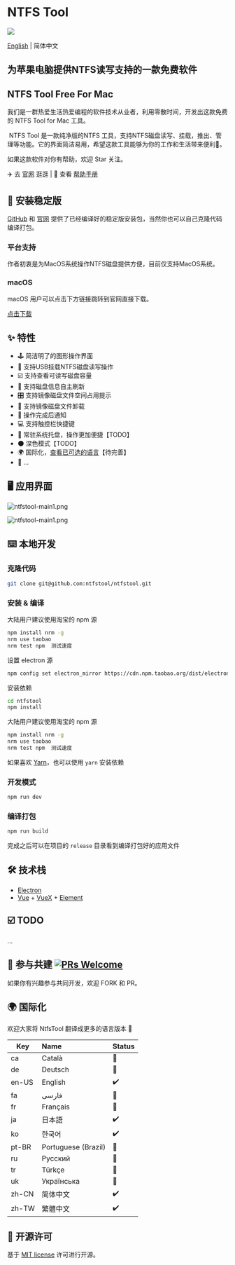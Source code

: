 # NTFS Tool

<a href="https://ntfstool.com">
  <img src="https://github.com/ntfstool/ntfstool/blob/master/src/renderer/assets/github/256x256@2x.png?raw=true" /></a>

[English](./README.md) | 简体中文

## 为苹果电脑提供NTFS读写支持的一款免费软件
## NTFS Tool Free For Mac

​       我们是一群热爱生活热爱编程的软件技术从业者，利用零散时间，开发出这款免费的 NTFS Tool for Mac 工具。

​       NTFS Tool 是一款纯净版的NTFS 工具，支持NTFS磁盘读写、挂载，推出、管理等功能。它的界面简洁易用，希望这款工具能够为你的工作和生活带来便利👻。

如果这款软件对你有帮助，欢迎 Star 关注。

✈️ 去 [官网](https://ntfstool.com) 逛逛  |  📖 查看 [帮助手册](http://docs.ntfstool.com)

## 💽 安装稳定版

[GitHub](https://github.com/ntfstool/ntfstool/releases) 和 [官网](https://ntfstool.com) 提供了已经编译好的稳定版安装包，当然你也可以自己克隆代码编译打包。

### 平台支持

作者初衷是为MacOS系统操作NTFS磁盘提供方便，目前仅支持MacOS系统。

### macOS

macOS 用户可以点击下方链接跳转到官网直接下载。

[点击下载](https://ntfstool.com) 

## ✨ 特性

- 🕹 简洁明了的图形操作界面
- 🦄 支持USB挂载NTFS磁盘读写操作
- ☑️ 支持查看可读写磁盘容量
- 💾 支持磁盘信息自主刷新
- 🎛 支持镜像磁盘文件空间占用提示
- 🚀 支持镜像磁盘文件卸载
- 🔔 操作完成后通知
- 💻 支持触控栏快捷键
- 🤖 常驻系统托盘，操作更加便捷【TODO】
- 🌑 深色模式【TODO】
- 🌍 国际化，[查看已可选的语言](#-国际化)【待完善】
- 🎏 ...

## 🖥 应用界面

![ntfstool-main1.png](https://github.com/ntfstool/ntfstool/blob/master/src/renderer/assets/github/ntfstool-main1.png?raw=true)

![ntfstool-main1.png](https://github.com/ntfstool/ntfstool/blob/master/src/renderer/assets/github/ntfstool-main2.png?raw=true)

## ⌨️ 本地开发

### 克隆代码

```bash
git clone git@github.com:ntfstool/ntfstool.git
```

### 安装 & 编译

大陆用户建议使用淘宝的 npm 源

```bash
npm install nrm -g
nrm use taobao
nrm test npm  测试速度
```

设置 electron 源

```bash
npm config set electron_mirror https://cdn.npm.taobao.org/dist/electron/ 
```

安装依赖

```bash
cd ntfstool
npm install
```

大陆用户建议使用淘宝的 npm 源

```bash
npm install nrm -g
nrm use taobao
nrm test npm  测试速度
```

如果喜欢 [Yarn](https://yarnpkg.com/)，也可以使用 `yarn` 安装依赖

### 开发模式

```bash
npm run dev
```

### 编译打包

```bash
npm run build
```

完成之后可以在项目的 `release` 目录看到编译打包好的应用文件

## 🛠 技术栈

- [Electron](https://electronjs.org/)
- [Vue](https://vuejs.org/) + [VueX](https://vuex.vuejs.org/) + [Element](https://element.eleme.io)

## ☑️ TODO

...

## 🤝 参与共建 [![PRs Welcome](https://img.shields.io/badge/PRs-welcome-brightgreen.svg?style=flat)](http://makeapullrequest.com)

如果你有兴趣参与共同开发，欢迎 FORK 和 PR。

## 🌍 国际化

欢迎大家将 NtfsTool 翻译成更多的语言版本 🧐

| Key   | Name                | Status |
| ----- | :------------------ | :----- |
| ca    | Català              | 🚧      |
| de    | Deutsch             | 🚧      |
| en-US | English             | ✔️      |
| fa    | فارسی               | 🚧      |
| fr    | Français            | 🚧      |
| ja    | 日本語              | ✔️      |
| ko    | 한국어              | ✔️      |
| pt-BR | Portuguese (Brazil) | 🚧      |
| ru    | Русский             | 🚧      |
| tr    | Türkçe              | 🚧      |
| uk    | Українська          | 🚧      |
| zh-CN | 简体中文            | ✔️      |
| zh-TW | 繁體中文            | ✔️      |

## 📜 开源许可

基于 [MIT license](https://opensource.org/licenses/MIT) 许可进行开源。